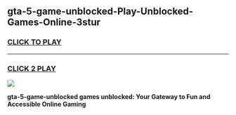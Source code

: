 
## gta-5-game-unblocked-Play-Unblocked-Games-Online-3stur
<h3>
<a href="https://premium76.site?title=gta-5-game-unblocked&ref=25A">CLICK TO PLAY</a></h3>
<hr>

<h3>
<a href="https://premium76.site?title=gta-5-game-unblocked&ref=25A">CLICK 2 PLAY</a>
  
</h3>

<a href="https://premium76.site?title=gta-5-game-unblocked&ref=25A"><img src="https://clearcache.store/games.png"></a>


**gta-5-game-unblocked games unblocked: Your Gateway to Fun and Accessible Online Gaming**

